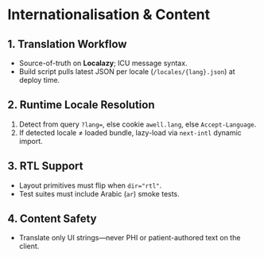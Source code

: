 # Internationalisation & Content

## 1. Translation Workflow
* Source-of-truth on **Localazy**; ICU message syntax.
* Build script pulls latest JSON per locale (`/locales/{lang}.json`) at deploy time.

## 2. Runtime Locale Resolution
1. Detect from query `?lang=`, else cookie `awell.lang`, else `Accept-Language`.
2. If detected locale ≠ loaded bundle, lazy-load via `next-intl` dynamic import.

## 3. RTL Support
* Layout primitives must flip when `dir="rtl"`.
* Test suites must include Arabic (`ar`) smoke tests.

## 4. Content Safety
* Translate only UI strings—never PHI or patient-authored text on the client.